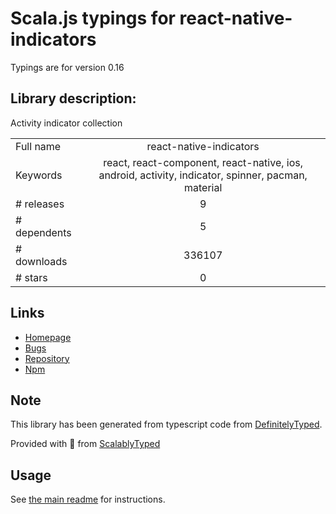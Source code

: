 
# Scala.js typings for react-native-indicators

Typings are for version 0.16

## Library description:
Activity indicator collection

|                    |                 |
| ------------------ | :-------------: |
| Full name          | react-native-indicators |
| Keywords           | react, react-component, react-native, ios, android, activity, indicator, spinner, pacman, material |
| # releases         | 9 |
| # dependents       | 5 |
| # downloads        | 336107 |
| # stars            | 0 |

## Links
- [Homepage](https://github.com/n4kz/react-native-indicators#readme)
- [Bugs](https://github.com/n4kz/react-native-indicators/issues)
- [Repository](https://github.com/n4kz/react-native-indicators)
- [Npm](https://www.npmjs.com/package/react-native-indicators)
    


## Note
This library has been generated from typescript code from [DefinitelyTyped](https://definitelytyped.org).

Provided with :purple_heart: from [ScalablyTyped](https://github.com/oyvindberg/ScalablyTyped)

## Usage
See [the main readme](../../readme.md) for instructions.


